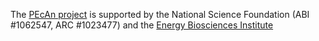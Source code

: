 The [PEcAn project](http://pecanproject.org) is supported by the National Science Foundation (ABI #1062547, ARC #1023477) and the [Energy Biosciences Institute](http://www.energybiosciencesinstitute.org/)
